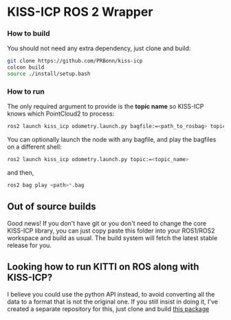 # KISS-ICP ROS 2 Wrapper

### How to build

You should not need any extra dependency, just clone and build:

```sh
git clone https://github.com/PRBonn/kiss-icp
colcon build
source ./install/setup.bash
```

### How to run

The only required argument to provide is the **topic name** so KISS-ICP knows which PointCloud2 to process:

```sh
ros2 launch kiss_icp odometry.launch.py bagfile:=<path_to_rosbag> topic:=<topic_name>
```

You can optionally launch the node with any bagfile, and play the bagfiles on a different shell:

```sh
ros2 launch kiss_icp odometry.launch.py topic:=<topic_name>
```

and then,

```sh
ros2 bag play <path>*.bag
```

## Out of source builds

Good news! If you don't have git or you don't need to change the core KISS-ICP library, you can just
copy paste this folder into your ROS1/ROS2 workspace and build as usual. The build system will fetch
the latest stable release for you.

## Looking how to run KITTI on ROS along with KISS-ICP?

I believe you could use the python API instead, to avoid converting all the data to a format that is
not the original one. If you still insist in doing it, I've created a separate repository for this,
just clone and build [this package](https://github.com/nachovizzo/kiss_icp_kitti)
